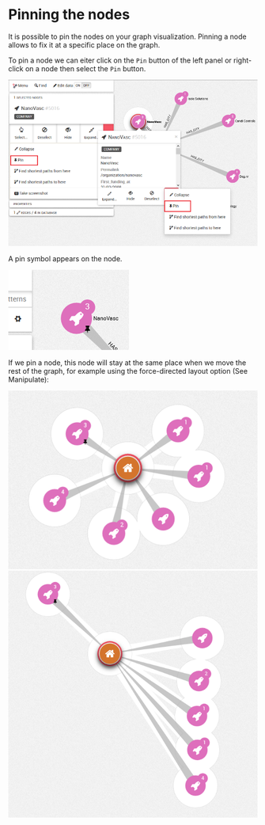 # Pinning the nodes

It is possible to pin the nodes on your graph visualization.
Pinning a node allows to fix it at a specific place on the graph.

To pin a node we can eiter click on the ```Pin``` button of the left panel or right-click on a node then select the ```Pin``` button.

![](to_pin.png)

A pin symbol appears on the node.

![](Pinned.png)

If we pin a node, this node will stay at the same place when we move the rest of the graph, for example using the force-directed layout option (See Manipulate):

![](LayutPin.png)  ![](LayoutPin2.png)